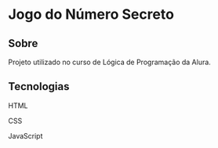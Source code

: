 <h1>Jogo do Número Secreto</h1>

<h2>Sobre</h2>
<p>Projeto utilizado no curso de Lógica de Programação da Alura.</p>

<h2>Tecnologias</h2>
<div>
  <p>HTML</p>
  <p>CSS</p>
  <p>JavaScript</p>
</div>
